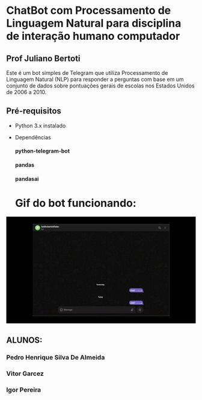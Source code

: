 # ChatBot com Processamento de Linguagem Natural para disciplina de interação humano computador
<h2> Prof Juliano Bertoti </h2>

Este é um bot simples de Telegram que utiliza Processamento de Linguagem Natural (NLP) para responder a perguntas com base em um conjunto de dados sobre pontuações gerais de escolas nos Estados Unidos de 2006 a 2010.
## Pré-requisitos

- Python 3.x instalado
- Dependências
  #### python-telegram-bot
  #### pandas
  #### pandasai <br>

  <h1> Gif do bot funcionando: </h1>
  
<p align="center">
  <img src="img/gitbotfuncionando.gif" alt="Projeto 3" width="750">
</p>


## ALUNOS:

###  Pedro Henrique Silva De Almeida
###  Vitor Garcez
###  Igor Pereira